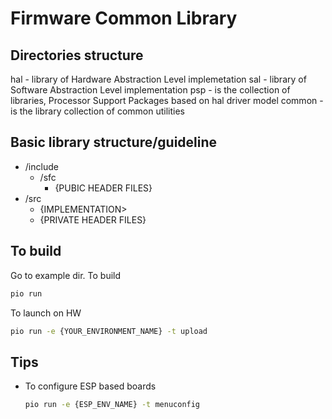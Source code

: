 # Firmware Common Library

## Directories structure
hal - library of Hardware Abstraction Level implemetation
sal - library of Software Abstraction Level implementation
psp - is the collection of libraries, Processor Support Packages based on hal driver model
common - is the library collection of common utilities

## Basic library structure/guideline

- /include
  - /sfc
    - {PUBIC HEADER FILES}
- /src
  - {IMPLEMENTATION>
  - {PRIVATE HEADER FILES}

## To build
Go to example dir.
To build
```BASH
pio run
```

To launch on HW
```BASH
pio run -e {YOUR_ENVIRONMENT_NAME} -t upload
```

## Tips
- To configure ESP based boards
  ```BASH
  pio run -e {ESP_ENV_NAME} -t menuconfig
  ```